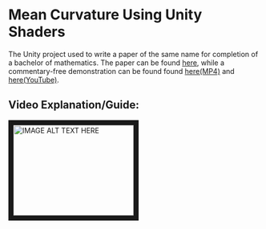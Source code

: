 
 # Mean Curvature Using Unity Shaders

The Unity project used to write a paper of the same name for completion of a
bachelor of mathematics. The paper can be found
[here](https://www.example.com/), while a commentary-free demonstration can be
found found [here(MP4)](https://github.com/JacobRThompson/MeanCurvatureShader/raw/master/Recordings/Animation.mp4) and
[here(YouTube)](https://www.example.com/).

## Video Explanation/Guide:

<a href="http://www.youtube.com/watch?feature=player_embedded&v=YOUTUBE_VIDEO_ID_HERE
" target="_blank"><img src="http://img.youtube.com/vi/YOUTUBE_VIDEO_ID_HERE/0.jpg" 
alt="IMAGE ALT TEXT HERE" width="240" height="180" border="10" /></a>



